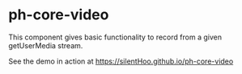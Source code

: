 # ph-core-video
This component gives basic functionality to record from a given getUserMedia stream.

See the demo in action at https://silentHoo.github.io/ph-core-video